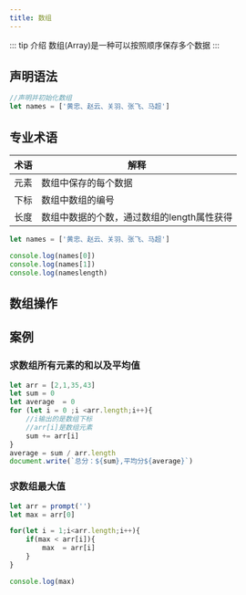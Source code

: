 ```yaml
---
title: 数组
---
```

::: tip 介绍
数组(Array)是一种可以按照顺序保存多个数据
:::

## 声明语法
```javascript
//声明并初始化数组
let names = ['黄忠、赵云、关羽、张飞、马超']
```

## 专业术语

| 术语 | 解释                                       |
| ---- | ------------------------------------------ |
| 元素 | 数组中保存的每个数据                       |
| 下标 | 数组中数组的编号                           |
| 长度 | 数组中数据的个数，通过数组的length属性获得 |

```javascript
let names = ['黄忠、赵云、关羽、张飞、马超']

console.log(names[0])
console.log(names[1])
console.log(nameslength)
```

## 数组操作



## 案例

### 求数组所有元素的和以及平均值

```javascript
let arr = [2,1,35,43]
let sum = 0
let average  = 0
for (let i = 0 ;i <arr.length;i++){
    //i输出的是数组下标
    //arr[i]是数组元素
    sum += arr[i]
}
average = sum / arr.length
document.write(`总分：${sum},平均分${average}`)
```

### 求数组最大值

```javascript
let arr = prompt('')
let max = arr[0]

for(let i = 1;i<arr.length;i++){
	if(max < arr[i]){
		max  = arr[i]
	}
}

console.log(max)
```

